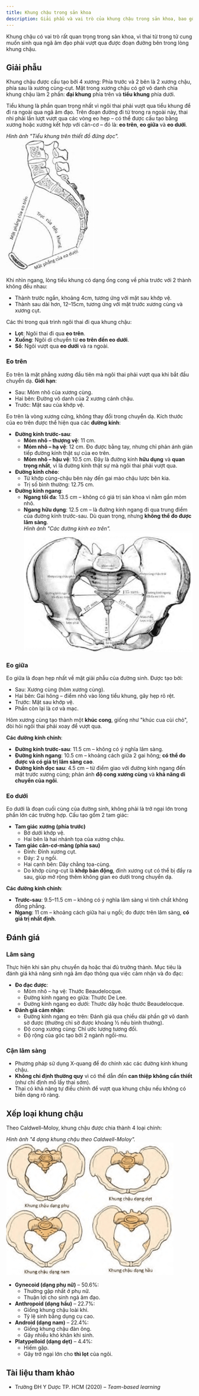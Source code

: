 ```yaml
---
title: Khung chậu trong sản khoa
description: Giải phẫu và vai trò của khung chậu trong sản khoa, bao gồm cấu tạo, các eo khung chậu, đánh giá lâm sàng và các dạng khung chậu ảnh hưởng đến chuyển dạ.
---
```


Khung chậu có vai trò rất quan trọng trong sản khoa, vì thai từ trong tử cung muốn sinh qua ngã âm đạo phải vượt qua được đoạn đường bên trong lòng khung chậu.

## Giải phẫu

Khung chậu được cấu tạo bởi 4 xương: Phía trước và 2 bên là 2 xương chậu, phía sau là xương cùng-cụt. Mặt trong xương chậu có gờ vô danh chia khung chậu làm 2 phần: **đại khung** phía trên và **tiểu khung** phía dưới.

Tiểu khung là phần quan trọng nhất vì ngôi thai phải vượt qua tiểu khung để đi ra ngoài qua ngã âm đạo. Trên đoạn đường đi từ trong ra ngoài này, thai nhi phải lần lượt vượt qua các vòng eo hẹp – có thể được cấu tạo bằng xương hoặc xương kết hợp với cân-cơ – đó là: **eo trên**, **eo giữa** và **eo dưới**.

_Hình ảnh "Tiểu khung trên thiết đồ đứng dọc"._
![Tiểu khung trên thiết đồ đứng dọc](./_images/khung-chau-trong-san-khoa/tieu-khung-tren-thiet-do-dung-doc.png)

Khi nhìn ngang, lòng tiểu khung có dạng ống cong về phía trước với 2 thành không đều nhau:

- Thành trước ngắn, khoảng 4cm, tương ứng với mặt sau khớp vệ.
- Thành sau dài hơn, 12–15cm, tương ứng với mặt trước xương cùng và xương cụt.

Các thì trong quá trình ngôi thai đi qua khung chậu:

- **Lọt**: Ngôi thai đi qua **eo trên**.
- **Xuống**: Ngôi di chuyển từ **eo trên đến eo dưới**.
- **Sổ**: Ngôi vượt qua **eo dưới** và ra ngoài.

### Eo trên

Eo trên là mặt phẳng xương đầu tiên mà ngôi thai phải vượt qua khi bắt đầu chuyển dạ. **Giới hạn**:

- Sau: Mỏm nhô của xương cùng.
- Hai bên: Đường vô danh của 2 xương cánh chậu.
- Trước: Mặt sau của khớp vệ.

Eo trên là vòng xương cứng, không thay đổi trong chuyển dạ. Kích thước của eo trên được thể hiện qua các **đường kính**:

- **Đường kính trước-sau**:
  - **Mỏm nhô – thượng vệ**: 11 cm.
  - **Mỏm nhô – hạ vệ**: 12 cm. Đo được bằng tay, nhưng chỉ phản ánh gián tiếp đường kính thật sự của eo trên.
  - **Mỏm nhô – hậu vệ**: 10.5 cm. Đây là đường kính **hữu dụng** và **quan trọng nhất**, vì là đường kính thật sự mà ngôi thai phải vượt qua.
- **Đường kính chéo**:
  - Từ khớp cùng-chậu bên này đến gai mào chậu lược bên kia.
  - Trị số bình thường: 12.75 cm.
- **Đường kính ngang**:
  - **Ngang tối đa**: 13.5 cm – không có giá trị sản khoa vì nằm gần mỏm nhô.
  - **Ngang hữu dụng**: 12.5 cm – là đường kính ngang đi qua trung điểm của đường kính trước-sau. Dù quan trọng, nhưng **không thể đo được lâm sàng**.<br>
    _Hình ảnh "Các đường kính eo trên"._
    ![Các đường kính eo trên](./_images/khung-chau-trong-san-khoa/cac-duong-kinh-eo-tren.png)

### Eo giữa

Eo giữa là đoạn hẹp nhất về mặt giải phẫu của đường sinh. Được tạo bởi:

- Sau: Xương cùng (hõm xương cùng).
- Hai bên: Gai hông – điểm nhô vào lòng tiểu khung, gây hẹp rõ rệt.
- Trước: Mặt sau khớp vệ.
- Phần còn lại là cơ và mạc.

Hõm xương cùng tạo thành một **khúc cong**, giống như "khúc cua cùi chỏ", đòi hỏi ngôi thai phải xoay để vượt qua.

**Các đường kính chính**:

- **Đường kính trước-sau**: 11.5 cm – không có ý nghĩa lâm sàng.
- **Đường kính ngang**: 10.5 cm – khoảng cách giữa 2 gai hông; **có thể đo được và có giá trị lâm sàng cao**.
- **Đường kính dọc sau**: 4.5 cm – từ điểm giao với đường kính ngang đến mặt trước xương cùng; phản ánh **độ cong xương cùng** và **khả năng di chuyển của ngôi**.

### Eo dưới

Eo dưới là đoạn cuối cùng của đường sinh, không phải là trở ngại lớn trong phần lớn các trường hợp. Cấu tạo gồm 2 tam giác:

- **Tam giác xương (phía trước)**
  - Bờ dưới khớp vệ.
  - Hai bên là hai nhánh tọa của xương chậu.
- **Tam giác cân-cơ-màng (phía sau)**
  - Đỉnh: Đỉnh xương cụt.
  - Đáy: 2 ụ ngồi.
  - Hai cạnh bên: Dây chằng tọa-cùng.
  - Do khớp cùng-cụt là **khớp bán động**, đỉnh xương cụt có thể bị đẩy ra sau, giúp mở rộng thêm không gian eo dưới trong chuyển dạ.

**Các đường kính chính**:

- **Trước-sau**: 9.5–11.5 cm – không có ý nghĩa lâm sàng vì tính chất không đồng phẳng.
- **Ngang**: 11 cm – khoảng cách giữa hai ụ ngồi; đo được trên lâm sàng, **có giá trị nhất định**.

## Đánh giá

### Lâm sàng

Thực hiện khi sản phụ chuyển dạ hoặc thai đủ trưởng thành. Mục tiêu là đánh giá khả năng sinh ngả âm đạo thông qua việc cảm nhận và đo đạc:

- **Đo đạc được**:
  - Mỏm nhô – hạ vệ: Thước Beaudelocque.
  - Đường kính ngang eo giữa: Thước De Lee.
  - Đường kính ngang eo dưới: Thước dây hoặc thước Beaudelocque.
- **Đánh giá cảm nhận**:
  - Đường kính ngang eo trên: Đánh giá qua chiều dài phần gờ vô danh sờ được (thường chỉ sờ được khoảng ½ nếu bình thường).
  - Độ cong xương cùng: Chỉ ước lượng tương đối.
  - Độ rộng của góc tạo bởi 2 ngành ngồi-mu.

### Cận lâm sàng

- Phương pháp sử dụng X-quang để đo chính xác các đường kính khung chậu.
- **Không chỉ định thường quy** vì có thể dẫn đến **can thiệp không cần thiết** (như chỉ định mổ lấy thai sớm).
- Thai có khả năng tự điều chỉnh để vượt qua khung chậu nếu không có biến dạng rõ ràng.

## Xếp loại khung chậu

Theo Caldwell–Moloy, khung chậu được chia thành 4 loại chính:

_Hình ảnh "4 dạng khung chậu theo Caldwell-Moloy"._
![Các dạng khung chậu](./_images/khung-chau-trong-san-khoa/cac-dang-khung-chau-theo-caldwell-moloy.png)

- **Gynecoid (dạng phụ nữ)** – 50.6%:
  - Thường gặp nhất ở phụ nữ.
  - Thuận lợi cho sinh ngả âm đạo.
- **Anthropoid (dạng hầu)** – 22.7%:
  - Giống khung chậu loài khỉ.
  - Tỷ lệ sinh bằng dụng cụ cao.
- **Android (dạng nam)** – 22.4%:
  - Giống khung chậu đàn ông.
  - Gây nhiều khó khăn khi sinh.
- **Platypelloid (dạng dẹt)** – 4.4%:
  - Hiếm gặp.
  - Gây trở ngại lớn cho **thì lọt** của ngôi.

## Tài liệu tham khảo

- Trường ĐH Y Dược TP. HCM (2020) – _Team-based learning_
